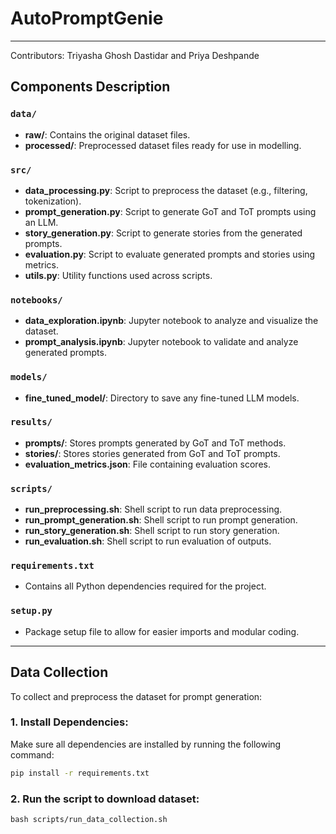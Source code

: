 # AutoPromptGenie


---

Contributors: Triyasha Ghosh Dastidar and Priya Deshpande

## Components Description

### `data/`
- **raw/**: Contains the original dataset files.
- **processed/**: Preprocessed dataset files ready for use in modelling.

### `src/`
- **data_processing.py**: Script to preprocess the dataset (e.g., filtering, tokenization).
- **prompt_generation.py**: Script to generate GoT and ToT prompts using an LLM.
- **story_generation.py**: Script to generate stories from the generated prompts.
- **evaluation.py**: Script to evaluate generated prompts and stories using metrics.
- **utils.py**: Utility functions used across scripts.

### `notebooks/`
- **data_exploration.ipynb**: Jupyter notebook to analyze and visualize the dataset.
- **prompt_analysis.ipynb**: Jupyter notebook to validate and analyze generated prompts.

### `models/`
- **fine_tuned_model/**: Directory to save any fine-tuned LLM models.

### `results/`
- **prompts/**: Stores prompts generated by GoT and ToT methods.
- **stories/**: Stores stories generated from GoT and ToT prompts.
- **evaluation_metrics.json**: File containing evaluation scores.

### `scripts/`
- **run_preprocessing.sh**: Shell script to run data preprocessing.
- **run_prompt_generation.sh**: Shell script to run prompt generation.
- **run_story_generation.sh**: Shell script to run story generation.
- **run_evaluation.sh**: Shell script to run evaluation of outputs.

### `requirements.txt`
- Contains all Python dependencies required for the project.

### `setup.py`
- Package setup file to allow for easier imports and modular coding.

---

## Data Collection

To collect and preprocess the dataset for prompt generation:

### 1. Install Dependencies:
Make sure all dependencies are installed by running the following command:
```bash
pip install -r requirements.txt
```

### 2. Run the script to download dataset:
``` 
bash scripts/run_data_collection.sh
```
